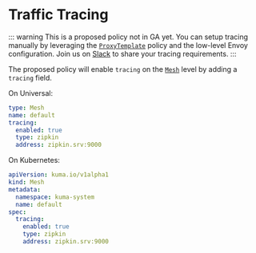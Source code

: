 # Traffic Tracing

::: warning
This is a proposed policy not in GA yet. You can setup tracing manually by leveraging the [`ProxyTemplate`](../proxy-template) policy and the low-level Envoy configuration. Join us on [Slack](/community) to share your tracing requirements.
:::

The proposed policy will enable `tracing` on the [`Mesh`](../mesh) level by adding a `tracing` field.

On Universal:

```yaml
type: Mesh
name: default
tracing:
  enabled: true
  type: zipkin
  address: zipkin.srv:9000
```

On Kubernetes:

```yaml
apiVersion: kuma.io/v1alpha1
kind: Mesh
metadata:
  namespace: kuma-system
  name: default
spec:
  tracing:
    enabled: true
    type: zipkin
    address: zipkin.srv:9000
```